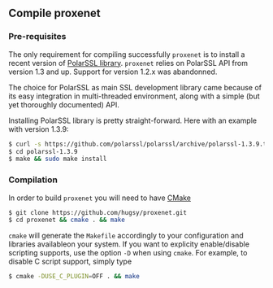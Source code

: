 ## Compile proxenet

### Pre-requisites
The only requirement for compiling successfully `proxenet` is to install a recent version of [PolarSSL library](https://polarssl.org/source-code). `proxenet` relies on PolarSSL API from version 1.3 and up. Support for version 1.2.x was abandonned.

The choice for PolarSSL as main SSL development library came because of its easy integration in multi-threaded environment, along with a simple (but yet thoroughly documented) API.

Installing PolarSSL library is pretty straight-forward. Here with an example with version 1.3.9:
``` bash
$ curl -s https://github.com/polarssl/polarssl/archive/polarssl-1.3.9.tar.gz | tar xfz -
$ cd polarssl-1.3.9
$ make && sudo make install
```

### Compilation
In order to build `proxenet` you will need to have [CMake](http://www.cmake.org)

```bash
$ git clone https://github.com/hugsy/proxenet.git
$ cd proxenet && cmake . && make
```

`cmake` will generate the `Makefile` accordingly to your configuration and libraries availableon your system.
If you want to explicity enable/disable scripting supports, use the option `-D` when using `cmake`. For example, to disable C script support, simply type
```bash
$ cmake -DUSE_C_PLUGIN=OFF . && make 
```

